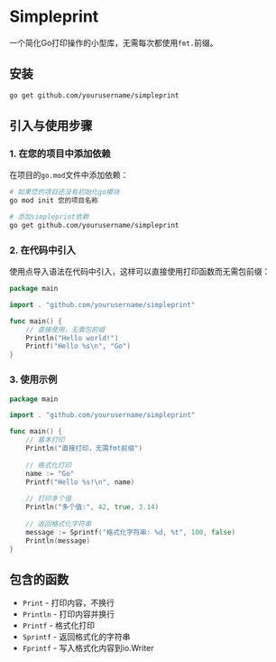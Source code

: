 # Simpleprint

一个简化Go打印操作的小型库，无需每次都使用`fmt.`前缀。

## 安装

```bash
go get github.com/yourusername/simpleprint
```

## 引入与使用步骤

### 1. 在您的项目中添加依赖

在项目的`go.mod`文件中添加依赖：

```bash
# 如果您的项目还没有初始化go模块
go mod init 您的项目名称

# 添加simpleprint依赖
go get github.com/yourusername/simpleprint
```

### 2. 在代码中引入

使用点导入语法在代码中引入，这样可以直接使用打印函数而无需包前缀：

```go
package main

import . "github.com/yourusername/simpleprint"

func main() {
    // 直接使用，无需包前缀
    Println("Hello world!")
    Printf("Hello %s\n", "Go")
}
```

### 3. 使用示例

```go
package main

import . "github.com/yourusername/simpleprint"

func main() {
    // 基本打印
    Println("直接打印，无需fmt前缀")
    
    // 格式化打印
    name := "Go"
    Printf("Hello %s!\n", name)
    
    // 打印多个值
    Println("多个值:", 42, true, 3.14)
    
    // 返回格式化字符串
    message := Sprintf("格式化字符串: %d, %t", 100, false)
    Println(message)
}
```

## 包含的函数

- `Print` - 打印内容，不换行
- `Println` - 打印内容并换行
- `Printf` - 格式化打印
- `Sprintf` - 返回格式化的字符串
- `Fprintf` - 写入格式化内容到io.Writer 
